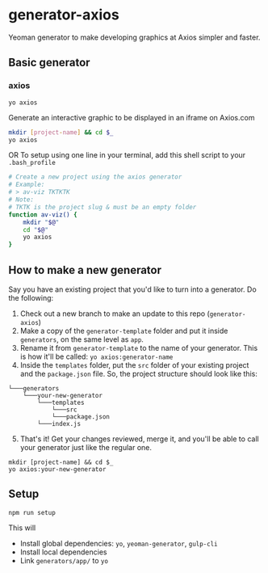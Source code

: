 # generator-axios

Yeoman generator to make developing graphics at Axios simpler and faster.

## Basic generator

### axios

`yo axios`

Generate an interactive graphic to be displayed in an iframe on Axios.com

```bash
mkdir [project-name] && cd $_
yo axios
```

OR To setup using one line in your terminal, add this shell script to your `.bash_profile`

```bash
# Create a new project using the axios generator
# Example:
# > av-viz TKTKTK
# Note:
# TKTK is the project slug & must be an empty folder
function av-viz() {
	mkdir "$@"
	cd "$@"
	yo axios
}
```

## How to make a new generator

Say you have an existing project that you'd like to turn into a generator. Do the following:

1. Check out a new branch to make an update to this repo (`generator-axios`)
2. Make a copy of the `generator-template` folder and put it inside `generators`, on the same level as `app`.
3. Rename it from `generator-template` to the name of your generator. This is how it'll be called: `yo axios:generator-name`
4. Inside the `templates` folder, put the `src` folder of your existing project and the `package.json` file. So, the project structure should look like this:

```
└───generators
    └───your-new-generator
        └───templates
            └───src
            └───package.json
        └───index.js
```

5. That's it! Get your changes reviewed, merge it, and you'll be able to call your generator just like the regular one.

```
mkdir [project-name] && cd $_
yo axios:your-new-generator
```

## Setup

`npm run setup`

This will

- Install global dependencies: `yo`, `yeoman-generator`, `gulp-cli`
- Install local dependencies
- Link `generators/app/` to `yo`

[npm-image]: https://badge.fury.io/js/generator-axios-ssr.svg
[npm-url]: https://npmjs.org/package/generator-axios-ssr
[daviddm-image]: https://david-dm.org/axioscode/generator-axios-ssr.svg?theme=shields.io
[daviddm-url]: https://david-dm.org/axioscode/generator-axios-ssr
